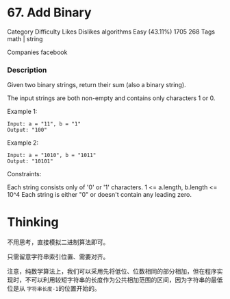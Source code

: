 # 67. Add Binary  


Category	Difficulty	Likes	Dislikes
algorithms	Easy (43.11%)	1705	268
Tags
math | string

Companies
facebook

### Description  
Given two binary strings, return their sum (also a binary string).

The input strings are both non-empty and contains only characters 1 or 0.

Example 1:
```
Input: a = "11", b = "1"
Output: "100"
```

Example 2:
```
Input: a = "1010", b = "1011"
Output: "10101"
 ```

Constraints:

Each string consists only of '0' or '1' characters.
1 <= a.length, b.length <= 10^4
Each string is either "0" or doesn't contain any leading zero.


# Thinking  

不用思考，直接模拟二进制算法即可。

只需留意字符串索引位置、需要对齐。

注意，纯数学算法上，我们可以采用先将低位、位数相同的部分相加，但在程序实现时，不可以利用较短字符串的长度作为公共相加范围的区间，因为字符串的最低位是从 `字符串长度-1`的位置开始的。
